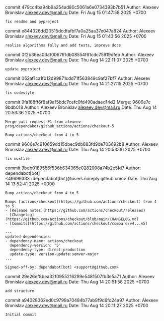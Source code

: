 commit 479cc4ba94b9a254ad80c5061a6e0734393b7b51
Author: Alexeev Bronislav <alexeev.dev@mail.ru>
Date:   Fri Aug 15 01:47:58 2025 +0700

    fix readme and pyproject

commit e844326dd20515dcdfafbf7a0a25aa37e047a824
Author: Alexeev Bronislav <alexeev.dev@mail.ru>
Date:   Fri Aug 15 01:43:56 2025 +0700

    realize algorithms fully and add tests, improve docs

commit 0f2b36ea03a1006791db08554f61cdc75919dfeb
Author: Alexeev Bronislav <alexeev.dev@mail.ru>
Date:   Thu Aug 14 22:11:07 2025 +0700

    update pyproject

commit 052af1ca1f012d99871cdd71f563849c9af27bf7
Author: Alexeev Bronislav <alexeev.dev@mail.ru>
Date:   Thu Aug 14 21:27:15 2025 +0700

    fix codestyle

commit 9fa188ff6f8af9af5bdc7cefc0fd490adaed14d2
Merge: 9606e7c 9bdb018
Author: Alexeev Bronislav <alexeev.dev@mail.ru>
Date:   Thu Aug 14 20:53:36 2025 +0700

    Merge pull request #1 from alexeev-prog/dependabot/github_actions/actions/checkout-5
    
    Bump actions/checkout from 4 to 5

commit 9606e7c910659dd15dbec9db883fd9de703692b8
Author: Alexeev Bronislav <alexeev.dev@mail.ru>
Date:   Thu Aug 14 20:53:06 2025 +0700

    fix noxfile

commit 9bdb0189556f536b634365e0282008a74b2c5fd7
Author: dependabot[bot] <49699333+dependabot[bot]@users.noreply.github.com>
Date:   Thu Aug 14 13:52:41 2025 +0000

    Bump actions/checkout from 4 to 5
    
    Bumps [actions/checkout](https://github.com/actions/checkout) from 4 to 5.
    - [Release notes](https://github.com/actions/checkout/releases)
    - [Changelog](https://github.com/actions/checkout/blob/main/CHANGELOG.md)
    - [Commits](https://github.com/actions/checkout/compare/v4...v5)
    
    ---
    updated-dependencies:
    - dependency-name: actions/checkout
      dependency-version: '5'
      dependency-type: direct:production
      update-type: version-update:semver-major
    ...
    
    Signed-off-by: dependabot[bot] <support@github.com>

commit 29e26ef8bea32f0955216299e5481507fb3e5a71
Author: Alexeev Bronislav <alexeev.dev@mail.ru>
Date:   Thu Aug 14 20:51:58 2025 +0700

    add structure

commit a94028362ed0c9799a70484b77ab9f9d6fd24a97
Author: Alexeev Bronislav <alexeev.dev@mail.ru>
Date:   Thu Aug 14 20:11:27 2025 +0700

    Initial commit
